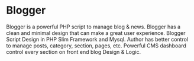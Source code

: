 # Blogger
Blogger is a powerful PHP script to manage blog &amp; news. Blogger has a clean and minimal design that can make a great user experience. Blogger Script Design in PHP Slim Framework and Mysql. Author has better control to manage posts, category, section, pages, etc. Powerful CMS dashboard control every section on front end blog Design &amp; Logic.
